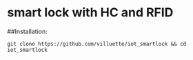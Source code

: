 # smart lock with HC and RFID #

##Installation:

```git clone https://github.com/villuette/iot_smartlock && cd iot_smartlock```
